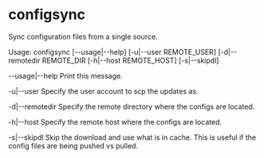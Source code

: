 # configsync
Sync configuration files from a single source.

Usage: configsync [--usage|--help] [-u|--user REMOTE_USER] [-d|--remotedir REMOTE_DIR [-h|--host REMOTE_HOST] [-s|--skipdl]

--usage|--help Print this message.

-u|--user Specify the user account to scp the updates as.

-d|--remotedir Specify the remote directory where the configs are located.

-h|--host Specify the remote host where the configs are located.

-s|--skipdl Skip the download and use what is in cache. This is useful if the config files are being pushed vs pulled. 

